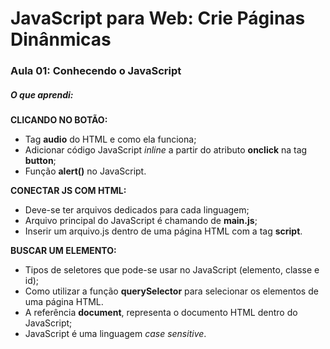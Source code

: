 # JavaScript para Web: Crie Páginas Dinânmicas


### Aula 01: Conhecendo o JavaScript 

##### O que aprendi:

**CLICANDO NO BOTÃO:**
- Tag **audio** do HTML e como ela funciona;
- Adicionar código JavaScript _inline_ a partir do atributo **onclick** na tag **button**;
- Função **alert()** no JavaScript.

**CONECTAR JS COM HTML:**
- Deve-se ter arquivos dedicados para cada linguagem;
- Arquivo principal do JavaScript é chamando de **main.js**;
- Inserir um arquivo.js dentro de uma página HTML com a tag **script**.

**BUSCAR UM ELEMENTO:**
- Tipos de seletores que pode-se usar no JavaScript (elemento, classe e id);
- Como utilizar a função **querySelector** para selecionar os elementos de uma página HTML. 
- A referência **document**, representa o documento HTML dentro do JavaScript;
- JavaScript é uma linguagem _case sensitive_.


